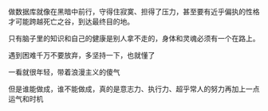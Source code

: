 做数据库就像在黑暗中前行，守得住寂寞、担得了压力，甚至要有近乎偏执的性格才可能跨越死亡之谷，到达最终目的地。

只有脑子里的知识和自己的健康是别人拿不走的，身体和灵魂必须有一个在路上。

遇到困难千万不要放弃，多坚持一下，也就懂了

一看就很年轻，带着浪漫主义的傻气

但是谁能做成，谁不能做成，真的是意志力、执行力、超乎常人的努力再加上一点运气和时机

